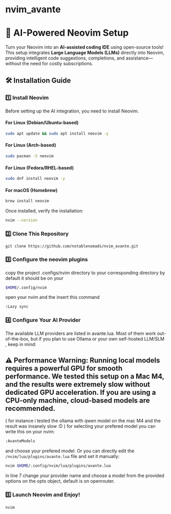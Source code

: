 # nvim_avante

# 🚀 AI-Powered Neovim Setup  

Turn your Neovim into an **AI-assisted coding IDE** using open-source tools! This setup integrates **Large Language Models (LLMs)** directly into Neovim, providing intelligent code suggestions, completions, and assistance—without the need for costly subscriptions.  

## 🛠️ Installation Guide  

### 1️⃣ Install Neovim  

Before setting up the AI integration, you need to install Neovim.  

#### **For Linux (Debian/Ubuntu-based)**  
```bash
sudo apt update && sudo apt install neovim -y
```
#### **For Linux (Arch-based)**  
```bash
sudo pacman -S neovim
```
#### **For Linux (Fedora/RHEL-based)**  
```bash
sudo dnf install neovim -y
```
#### **For macOS (Homebrew)**  
```bash
brew install neovim
```

Once installed, verify the installation:
```bash
nvim --version
```
### 2️⃣ Clone This Repository
```bashe
git clone https://github.com/notablenomads/nvim_avante.git
```

### 3️⃣ Configure the neovim plugins 
copy the project .configs/nvim directory to your corresponding directory 
by default it should be on your 
```bash
$HOME/.config/nvim
```
open your nvim and the insert this command
```bash
:Lazy sync 
```

### 4️⃣ Configure Your AI Provider
The available LLM providers are listed in avante.lua. Most of them work out-of-the-box, but if you plan to use Ollama or your own self-hosted LLM/SLM , keep in mind:
## ⚠️ Performance Warning: Running local models requires a powerful GPU for smooth performance. We tested this setup on a Mac M4, and the results were extremely slow without dedicated GPU acceleration. If you are using a CPU-only machine, cloud-based models are recommended.
( for instance i tested the ollama with qwen model on the mac M4 and the result was insanely slow :D ) 
for selecting your prefered model you can write this on your nvim:
```bash
:AvanteModels
```
and choose your prefered model.
Or you can directly edit the `/nvim/lua/plugins/avante.lua` file and set it manually: 
```bash
nvim $HOME/.config/nvim/lua/plugins/avante.lua
```
in line 7 change your provider name and choose a model from the provided options on the opts object, default is on openrouter.

### 5️⃣ Launch Neovim and Enjoy!
```bash
nvim
```



